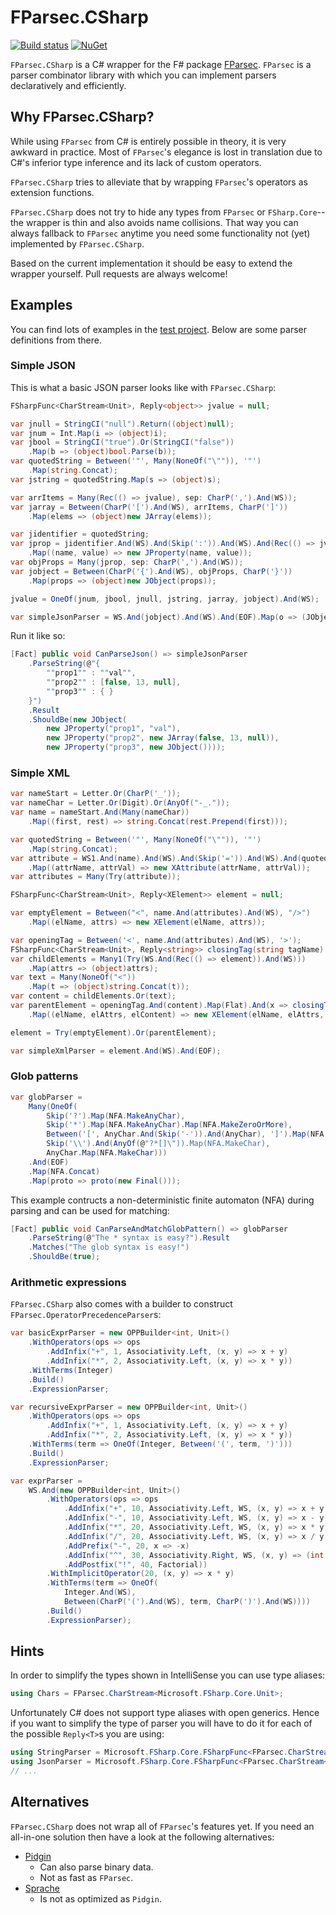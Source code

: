 # FParsec.CSharp

[![Build status](https://ci.appveyor.com/api/projects/status/282vojx52ole5lww?svg=true)](https://ci.appveyor.com/project/bert2/fparsec-csharp) [![NuGet](https://img.shields.io/nuget/v/FParsec.CSharp.svg)](https://www.nuget.org/packages/FParsec.CSharp)

`FParsec.CSharp` is a C# wrapper for the F# package [FParsec](https://github.com/stephan-tolksdorf/fparsec). `FParsec` is a parser combinator library with which you can implement parsers declaratively and efficiently.

## Why FParsec.CSharp?

While using `FParsec` from C# is entirely possible in theory, it is very awkward in practice. Most of `FParsec`'s elegance is lost in translation due to C#'s inferior type inference and its lack of custom operators.

`FParsec.CSharp` tries to alleviate that by wrapping `FParsec`'s operators as extension functions.

`FParsec.CSharp` does not try to hide any types from `FParsec` or `FSharp.Core`--the wrapper is thin and also avoids name collisions. That way you can always fallback to `FParsec` anytime you need some functionality not (yet) implemented by `FParsec.CSharp`.

Based on the current implementation it should be easy to extend the wrapper yourself. Pull requests are always welcome!

## Examples

You can find lots of examples in the [test project](https://github.com/bert2/FParsec.CSharp/tree/master/src/Tests). Below are some parser definitions from there.

### Simple JSON

This is what a basic JSON parser looks like with `FParsec.CSharp`:

```C#
FSharpFunc<CharStream<Unit>, Reply<object>> jvalue = null;

var jnull = StringCI("null").Return((object)null);
var jnum = Int.Map(i => (object)i);
var jbool = StringCI("true").Or(StringCI("false"))
    .Map(b => (object)bool.Parse(b));
var quotedString = Between('"', Many(NoneOf("\"")), '"')
    .Map(string.Concat);
var jstring = quotedString.Map(s => (object)s);

var arrItems = Many(Rec(() => jvalue), sep: CharP(',').And(WS));
var jarray = Between(CharP('[').And(WS), arrItems, CharP(']'))
    .Map(elems => (object)new JArray(elems));

var jidentifier = quotedString;
var jprop = jidentifier.And(WS).And(Skip(':')).And(WS).And(Rec(() => jvalue))
    .Map((name, value) => new JProperty(name, value));
var objProps = Many(jprop, sep: CharP(',').And(WS));
var jobject = Between(CharP('{').And(WS), objProps, CharP('}'))
    .Map(props => (object)new JObject(props));

jvalue = OneOf(jnum, jbool, jnull, jstring, jarray, jobject).And(WS);

var simpleJsonParser = WS.And(jobject).And(WS).And(EOF).Map(o => (JObject)o);
```

Run it like so:

```C#
[Fact] public void CanParseJson() => simpleJsonParser
    .ParseString(@"{
        ""prop1"" : ""val"",
        ""prop2"" : [false, 13, null],
        ""prop3"" : { }
    }")
    .Result
    .ShouldBe(new JObject(
        new JProperty("prop1", "val"),
        new JProperty("prop2", new JArray(false, 13, null)),
        new JProperty("prop3", new JObject())));
```

### Simple XML

```C#
var nameStart = Letter.Or(CharP('_'));
var nameChar = Letter.Or(Digit).Or(AnyOf("-_."));
var name = nameStart.And(Many(nameChar))
    .Map((first, rest) => string.Concat(rest.Prepend(first)));

var quotedString = Between('"', Many(NoneOf("\"")), '"')
    .Map(string.Concat);
var attribute = WS1.And(name).And(WS).And(Skip('=')).And(WS).And(quotedString)
    .Map((attrName, attrVal) => new XAttribute(attrName, attrVal));
var attributes = Many(Try(attribute));

FSharpFunc<CharStream<Unit>, Reply<XElement>> element = null;

var emptyElement = Between("<", name.And(attributes).And(WS), "/>")
    .Map((elName, attrs) => new XElement(elName, attrs));

var openingTag = Between('<', name.And(attributes).And(WS), '>');
FSharpFunc<CharStream<Unit>, Reply<string>> closingTag(string tagName) => Between("</", StringP(tagName).And(WS), ">");
var childElements = Many1(Try(WS.And(Rec(() => element)).And(WS)))
    .Map(attrs => (object)attrs);
var text = Many(NoneOf("<"))
    .Map(t => (object)string.Concat(t));
var content = childElements.Or(text);
var parentElement = openingTag.And(content).Map(Flat).And(x => closingTag(x.Item1).Return(x))
    .Map((elName, elAttrs, elContent) => new XElement(elName, elAttrs, elContent));

element = Try(emptyElement).Or(parentElement);

var simpleXmlParser = element.And(WS).And(EOF);
```

### Glob patterns

```C#
var globParser =
    Many(OneOf(
        Skip('?').Map(NFA.MakeAnyChar),
        Skip('*').Map(NFA.MakeAnyChar).Map(NFA.MakeZeroOrMore),
        Between('[', AnyChar.And(Skip('-')).And(AnyChar), ']').Map(NFA.MakeCharRange),
        Skip('\\').And(AnyOf(@"?*[]\")).Map(NFA.MakeChar),
        AnyChar.Map(NFA.MakeChar)))
    .And(EOF)
    .Map(NFA.Concat)
    .Map(proto => proto(new Final()));
```

This example contructs a non-deterministic finite automaton (NFA) during parsing and can be used for matching:

```C#
[Fact] public void CanParseAndMatchGlobPattern() => globParser
    .ParseString(@"The * syntax is easy?").Result
    .Matches("The glob syntax is easy!")
    .ShouldBe(true);
```

### Arithmetic expressions

`FParsec.CSharp` also comes with a builder to construct `FParsec.OperatorPrecedenceParser`s:

```C#
var basicExprParser = new OPPBuilder<int, Unit>()
    .WithOperators(ops => ops
        .AddInfix("+", 1, Associativity.Left, (x, y) => x + y)
        .AddInfix("*", 2, Associativity.Left, (x, y) => x * y))
    .WithTerms(Integer)
    .Build()
    .ExpressionParser;

var recursiveExprParser = new OPPBuilder<int, Unit>()
    .WithOperators(ops => ops
        .AddInfix("+", 1, Associativity.Left, (x, y) => x + y)
        .AddInfix("*", 2, Associativity.Left, (x, y) => x * y))
    .WithTerms(term => OneOf(Integer, Between('(', term, ')')))
    .Build()
    .ExpressionParser;

var exprParser =
    WS.And(new OPPBuilder<int, Unit>()
        .WithOperators(ops => ops
            .AddInfix("+", 10, Associativity.Left, WS, (x, y) => x + y)
            .AddInfix("-", 10, Associativity.Left, WS, (x, y) => x - y)
            .AddInfix("*", 20, Associativity.Left, WS, (x, y) => x * y)
            .AddInfix("/", 20, Associativity.Left, WS, (x, y) => x / y)
            .AddPrefix("-", 20, x => -x)
            .AddInfix("^", 30, Associativity.Right, WS, (x, y) => (int)Math.Pow(x, y))
            .AddPostfix("!", 40, Factorial))
        .WithImplicitOperator(20, (x, y) => x * y)
        .WithTerms(term => OneOf(
            Integer.And(WS),
            Between(CharP('(').And(WS), term, CharP(')').And(WS))))
        .Build()
        .ExpressionParser);
```

## Hints

In order to simplify the types shown in IntelliSense you can use type aliases:

```C#
using Chars = FParsec.CharStream<Microsoft.FSharp.Core.Unit>;
```

Unfortunately C# does not support type aliases with open generics. Hence if you want to simplify the type of parser you will have to do it for each of the possible `Reply<T>`s you are using:

```C#
using StringParser = Microsoft.FSharp.Core.FSharpFunc<FParsec.CharStream<Microsoft.FSharp.Core.Unit>, FParsec.Reply<string>>;
using JsonParser = Microsoft.FSharp.Core.FSharpFunc<FParsec.CharStream<Microsoft.FSharp.Core.Unit>, FParsec.Reply<JObject>>;
// ...
```

## Alternatives

`FParsec.CSharp` does not wrap all of `FParsec`'s features yet. If you need an all-in-one solution then have a look at the following alternatives:

* [Pidgin](https://github.com/benjamin-hodgson/Pidgin)
  * Can also parse binary data.
  * Not as fast as `FParsec`.
* [Sprache](https://github.com/sprache/Sprache)
  * Is not as optimized as `Pidgin`.
